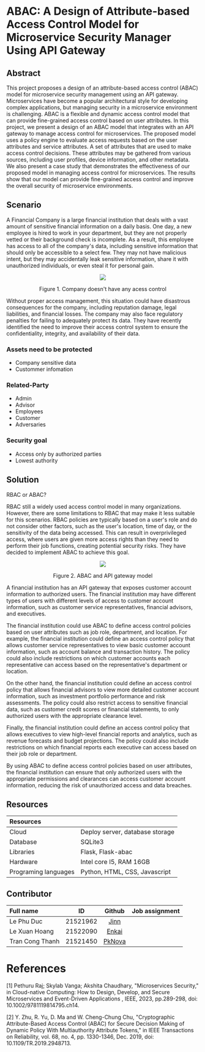 # ABAC: A Design of Attribute-based Access Control Model for Microservice Security Manager Using API Gateway
## Abstract
This project proposes a design of an attribute-based access control (ABAC) model for microservice security management using an API gateway. Microservices have become a popular architectural style for developing complex applications, but managing security in a microservice environment is challenging. ABAC is a flexible and dynamic access control model that can provide fine-grained access control based on user attributes. In this project, we present a design of an ABAC model that integrates with an API gateway to manage access control for microservices. The proposed model uses a policy engine to evaluate access requests based on the user attributes and service attributes. A set of attributes that are used to make access control decisions. These attributes may be gathered from various sources, including user profiles, device information, and other metadata. We also present a case study that demonstrates the effectiveness of our proposed model in managing access control for microservices. The results show that our model can provide fine-grained access control and improve the overall security of microservice environments.

## Scenario 
A Financial Company is a large financial institution that deals with a vast amount of sensitive financial information on a daily basis. One day, a new employee is hired to work in your department, but they are not properly vetted or their background check is incomplete. As a result, this employee has access to all of the company's data, including sensitive information that should only be accessible to a select few. They may not have malicious intent, but they may accidentally leak sensitive information, share it with unauthorized individuals, or even steal it for personal gain.
<p align="center">
<img src="https://user-images.githubusercontent.com/88520787/229337926-b4c0acfb-9a3b-4e43-b58d-ca2e520934fb.png">
<p align="center">Figure 1. Company doesn't have any acess control </p>
</p>
Without proper access management, this situation could have disastrous consequences for the company, including reputation damage, legal liabilities, and financial losses. The company may also face regulatory penalties for failing to adequately protect its data.
They have recently identified the need to improve their access control system to ensure the confidentiality, integrity, and availability of their data.

### Assets need to be protected
- Company sensitive data
- Custommer infomation
### Related-Party 
- Admin
- Advisor
- Employees
- Customer
- Adversaries
### Security goal
- Access only by authorized parties
- Lowest authority

## Solution

RBAC or ABAC?

RBAC still a widely used access control model in many organizations. However, there are some limitations to RBAC  that may make it less suitable for this scenarios. RBAC policies are typically based on a user's role and do not consider other factors, such as the user's location, time of day, or the sensitivity of the data being accessed. This can result in overprivileged access, where users are given more access rights than they need to perform their job functions, creating potential security risks. They have decided to implement ABAC to achieve this goal.

<p align="center">
<img src="https://user-images.githubusercontent.com/88936785/227706076-dddc61bc-0c42-45f5-b0e2-5a20f8a6f266.png">
<p align="center">Figure 2. ABAC and API gateway model</p>
</p>

A financial institution has an API gateway that exposes customer account information to authorized users. The financial institution may have different types of users with different levels of access to customer account information, such as customer service representatives, financial advisors, and executives.

The financial institution could use ABAC to define access control policies based on user attributes such as job role, department, and location. For example, the financial institution could define an access control policy that allows customer service representatives to view basic customer account information, such as account balance and transaction history. The policy could also include restrictions on which customer accounts each representative can access based on the representative's department or location.

On the other hand, the financial institution could define an access control policy that allows financial advisors to view more detailed customer account information, such as investment portfolio performance and risk assessments. The policy could also restrict access to sensitive financial data, such as customer credit scores or financial statements, to only authorized users with the appropriate clearance level.

Finally, the financial institution could define an access control policy that allows executives to view high-level financial reports and analytics, such as revenue forecasts and budget projections. The policy could also include restrictions on which financial reports each executive can access based on their job role or department. 

By using ABAC to define access control policies based on user attributes, the financial institution can ensure that only authorized users with the appropriate permissions and clearances can access customer account information, reducing the risk of unauthorized access and data breaches.

## Resources
|Resources| |
| :------------ |:---------------|
| Cloud | Deploy server, database storage |
| Database |  SQLite3 |
| Libraries | Flask, Flask-abac | 
| Hardware | Intel core I5, RAM 16GB |
| Programing languages | Python, HTML, CSS, Javascript |
## Contributor

| Full name  | ID  | Github | Job assignment | 
| :------------ |:---------------:| :-----------------------------------: | :----------------------- |
| Le Phu Duc    | 21521962        | [Jinn](https://github.com/lephuduc)   |  |
| Le Xuan Hoang | 21522090        | [Enkai](https://github.com/LaiLaK918) |  |
| Tran Cong Thanh  | 21521450     | [PkNova](https://github.com/PkNova76) |  |

# References
[1] Pethuru Raj; Skylab Vanga; Akshita Chaudhary, "Microservices Security," in Cloud-native Computing: How to Design, Develop, and Secure Microservices and Event-Driven Applications , IEEE, 2023, pp.289-298, doi: 10.1002/9781119814795.ch14.

[2] Y. Zhu, R. Yu, D. Ma and W. Cheng-Chung Chu, "Cryptographic Attribute-Based Access Control (ABAC) for Secure Decision Making of Dynamic Policy With Multiauthority Attribute Tokens," in IEEE Transactions on Reliability, vol. 68, no. 4, pp. 1330-1346, Dec. 2019, doi: 10.1109/TR.2019.2948713.
